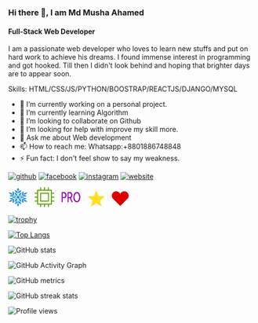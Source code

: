 
### Hi there 👋, I am Md Musha Ahamed 
####  Full-Stack Web Developer


I am a passionate web developer who loves to learn new stuffs and put on hard work to achieve his dreams. I found immense interest in programming and got hooked. Till then I didn't look behind and hoping that brighter days are to appear soon.

Skills: HTML/CSS/JS/PYTHON/BOOSTRAP/REACTJS/DJANGO/MYSQL

- 🔭 I’m currently working on a personal project. 
- 🌱 I’m currently learning Algorithm 
- 👯 I’m looking to collaborate on Github 
- 🤔 I’m looking for help with  improve my skill more. 
- 💬 Ask me about Web development 
- 📫 How to reach me: Whatsapp:+8801886748848 
- ⚡ Fun fact: I don't feel show to say my weakness. 


[<img src='https://cdn.jsdelivr.net/npm/simple-icons@3.0.1/icons/github.svg' alt='github' height='40'>](https://github.com/musak150)  [<img src='https://cdn.jsdelivr.net/npm/simple-icons@3.0.1/icons/facebook.svg' alt='facebook' height='40'>](https://www.facebook.com/musak150)  [<img src='https://cdn.jsdelivr.net/npm/simple-icons@3.0.1/icons/instagram.svg' alt='instagram' height='40'>](https://www.instagram.com/ahamedmusha7488/)  [<img src='https://cdn.jsdelivr.net/npm/simple-icons@3.0.1/icons/icloud.svg' alt='website' height='40'>](https://suspicious-khorana-8ddd62.netlify.app/)  

<a href='https://archiveprogram.github.com/'><img src='https://raw.githubusercontent.com/acervenky/animated-github-badges/master/assets/acbadge.gif' width='40' height='40'></a> <a href='https://docs.github.com/en/developers'><img src='https://raw.githubusercontent.com/acervenky/animated-github-badges/master/assets/devbadge.gif' width='40' height='40'></a> <a href='https://github.com/pricing'><img src='https://raw.githubusercontent.com/acervenky/animated-github-badges/master/assets/pro.gif' width='40' height='40'></a> <a href='https://stars.github.com/'><img src='https://raw.githubusercontent.com/acervenky/animated-github-badges/master/assets/starbadge.gif' width='35' height='35'></a> <a href='https://docs.github.com/en/github/supporting-the-open-source-community-with-github-sponsors'><img src='https://raw.githubusercontent.com/acervenky/animated-github-badges/master/assets/sponsorbadge.gif' width='35' height='35'></a> 

[![trophy](https://github-profile-trophy.vercel.app/?username=musak150)](https://github.com/ryo-ma/github-profile-trophy)

[![Top Langs](https://github-readme-stats.vercel.app/api/top-langs/?username=musak150)](https://github.com/anuraghazra/github-readme-stats)

![GitHub stats](https://github-readme-stats.vercel.app/api?username=musak150&show_icons=true&count_private=true)  

![GitHub Activity Graph](https://activity-graph.herokuapp.com/graph?username=musak150)  

![GitHub metrics](https://metrics.lecoq.io/musak150)  

![GitHub streak stats](https://github-readme-streak-stats.herokuapp.com/?user=musak150)  

![Profile views](https://gpvc.arturio.dev/musak150)  
